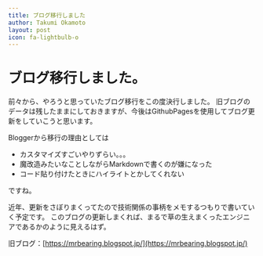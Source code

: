 ```yaml
---
title: ブログ移行しました
author: Takumi Okamoto
layout: post
icon: fa-lightbulb-o
---
```


# ブログ移行しました。

前々から、やろうと思っていたブログ移行をこの度決行しました。
旧ブログのデータは残したままにしておきますが、今後はGithubPagesを使用してブログ更新をしていこうと思います。

Bloggerから移行の理由としては

* カスタマイズすごいやりずらい。。。
* 魔改造みたいなことしながらMarkdownで書くのが嫌になった
* コード貼り付けたときにハイライトとかしてくれない

ですね。


近年、更新をさぼりまくってたので技術関係の事柄をメモするつもりで書いていく予定です。
このブログの更新しまくれば、まるで草の生えまくったエンジニアであるかのように見えるはず。

旧ブログ：[https://mrbearing.blogspot.jp/](https://mrbearing.blogspot.jp/)

